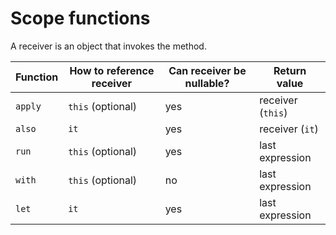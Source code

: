 # Scope functions

A receiver is an object that invokes the method.

 Function | How to reference receiver | Can receiver be nullable? | Return value      
----------|---------------------------|---------------------------|-------------------
 `apply`  | `this` (optional)         | yes                       | receiver (`this`) 
 `also`   | `it`                      | yes                       | receiver (`it`)   
 `run`    | `this` (optional)         | yes                       | last expression   
 `with`   | `this` (optional)         | no                        | last expression   
 `let`    | `it`                      | yes                       | last expression   

